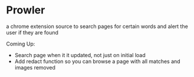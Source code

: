 # Prowler
a chrome extension source to search pages for certain words and alert the user if they are found

Coming Up:
 - Search page when it it updated, not just on initial load
 - Add redact function so you can browse a page with all matches and images removed
